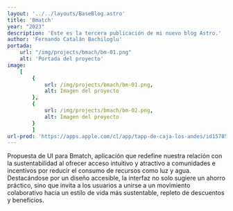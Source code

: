 ```yaml
---
layout: '../../layouts/BaseBlog.astro'
title: 'Bmatch'
year: "2023"
description: 'Este es la tercera publicación de mi nuevo blog Astro.'
author: 'Fernando Catalán Bachiloglu'
portada: 
    url: "/img/projects/bmach/bm-01.png"
    alt: 'Portada del proyecto'
image:
    [
        {
            url: /img/projects/bmach/bm-01.png,
            alt: Imagen del proyecto
        },
        {
            url: /img/projects/bmach/bm-02.png,
            alt: Imagen del proyecto
        }
        ]
url-prod: 'https://apps.apple.com/cl/app/tapp-de-caja-los-andes/id1578548929'
---
```

Propuesta de UI para Bmatch, aplicación que redefine nuestra relación con la sustentabilidad al ofrecer acceso intuitivo y atractivo a comunidades e incentivos por reducir el consumo de recursos como luz y agua. Destacándose por un diseño accesible, la interfaz no solo sugiere un ahorro práctico, sino que invita a los usuarios a unirse a un movimiento colaborativo hacia un estilo de vida más sustentable, repleto de descuentos y beneficios. 
